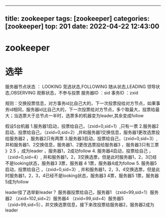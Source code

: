 
---
title: zookeeper
tags: [zookeeper]
categories: [zookeeper]
top: 201
date: 2022-04-22 12:43:00
---
# zookeeper

# 选举
服务器节点状态 ： LOOKING 竞选状态,FOLLOWING 随从状态,LEADING 领导状态,OBSERVING 观察状态，不参与投票
服务器ID ：sid
事务ID ：zxid

规则：交换投票信息，对方事务id比自己大的，下一次投票投给对方节点，如果事务id相同，服务器id比自己大的，下一次投票给对方节点，多个取最大，投票给最大；当选票大于总节点一半时，选票多的机器变为leader,其余变成follow

假设5台机器
1.服务器1启动，投票给自己，（zxid=0,sid=1）,只有一票
2.服务器2启动，投票给自己，（zxid=0,sid=2）,并和服务器1交换信息，服务器1更改选票投给服务器2 ，服务器2只有两票 
3.服务器3启动，投票给自己，（zxid=0,sid=3）,并和服务器1、2交换信息，服务器1、2更改选票投给服务器3 ，服务器3只有三票 》2.5 ，成为leader ，服务器1，2成功follow
4. 服务器4启动，投票给自己 ，（zxid=0,sid=4）, 并和服务器1，2，3交换选票，但是此时服务器1，2，3已经不是looking状态，服务器3 3票，服务器 4 1票，服务器4成为follow
5. 服务器5启动，投票给自己 ，（zxid=0,sid=3）, 并和服务器1，2，3，4交换选票，但是此时服务器1，2，3，4已经不是looking状态，服务器3 4票，服务器5 1票，服务器5成为follow

leader挂了选举新leader？
服务器投票给自己，服务器1 （zxid=99,sid=1）服务器2 （zxid=102,sid=2）服务器4 （zxid=99,sid=4）服务器5 （zxid=99,sid=5），并交换选票信息，接下来改投票给服务器2，服务器2成为leader

